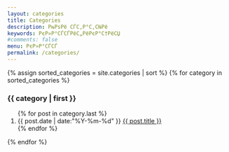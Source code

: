 ```yaml
---
layout: categories
title: Categories
description: РњРѕРё СЃС‚Р°С‚СЊРё
keywords: РєР»Р°СЃСЃРёС„РёРєР°С†РёСЏ
#comments: false
menu: РєР»Р°СЃСЃ
permalink: /categories/
---
```


<section class="container posts-content">
  {% assign sorted_categories = site.categories | sort %}
  {% for category in sorted_categories %}
                <h3>{{ category | first }}</h3>
                <ol class="posts-list" id="{{ category[0] }}">
    {% for post in category.last %}
                <li class="posts-list-item">
                  <span class="posts-list-meta">{{ post.date | date:"%Y-%m-%d" }}</span>
                  <a class="posts-list-name" href="{{ site.url }}{{ post.url }}">{{ post.title }}</a>
                </li>
    {% endfor %}
                </ol>
  {% endfor %}
</section>
<!-- /section.content -->
